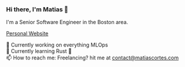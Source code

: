 ### Hi there, I'm Matias 👋

I'm a Senior Software Engineer in the Boston area.

[Personal Website](http://matiascortes.com)

🔭 Currently working on everything MLOps  
🌱 Currently learning Rust :crab:  
📫 How to reach me: Freelancing? hit me at contact@matiascortes.com  


<!--
**maticortesr/maticortesr** is a ✨ _special_ ✨ repository because its `README.md` (this file) appears on your GitHub profile.

Here are some ideas to get you started:

- 🔭 I’m currently working on ...
- 🌱 I’m currently learning ...
- 👯 I’m looking to collaborate on ...
- 🤔 I’m looking for help with ...
- 💬 Ask me about ...
- 📫 How to reach me: ...
- 😄 Pronouns: ...
- ⚡ Fun fact: ...
-->
